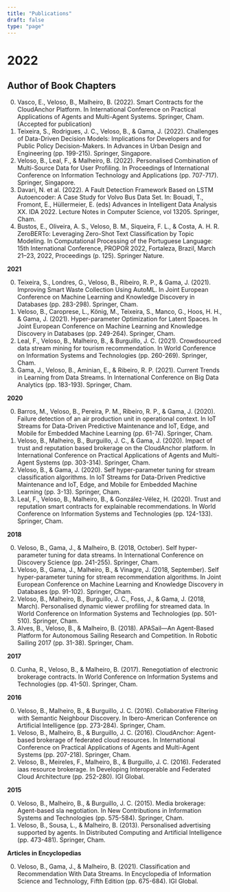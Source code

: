 ```yaml
---
title: "Publications"
draft: false
type: "page"
---
```




# **2022**

## **Author of Book Chapters**

0. Vasco, E., Veloso, B., Malheiro, B. (2022). Smart Contracts for the CloudAnchor Platform. In International Conference on Practical Applications of Agents and Multi-Agent Systems. Springer, Cham. (Accepted for publication)
0. Teixeira, S., Rodrigues, J. C., Veloso, B., \& Gama, J. (2022). Challenges of Data-Driven Decision Models: Implications for Developers and for Public Policy Decision-Makers. In Advances in Urban Design and Engineering (pp. 199-215). Springer, Singapore.
0. Veloso, B., Leal, F., \& Malheiro, B. (2022). Personalised Combination of Multi-Source Data for User Profiling. In Proceedings of International Conference on Information Technology and Applications (pp. 707-717). Springer, Singapore.
0. Davari, N. et al. (2022). A Fault Detection Framework Based on LSTM Autoencoder: A Case Study for Volvo Bus Data Set. In: Bouadi, T., Fromont, E., Hüllermeier, E. (eds) Advances in Intelligent Data Analysis XX. IDA 2022. Lecture Notes in Computer Science, vol 13205. Springer, Cham.
0. Bustos, E., Oliveira, A. S., Veloso, B. M., Siqueira, F. L., \& Costa, A. H. R. ZeroBERTo: Leveraging Zero-Shot Text Classification by Topic Modeling. In Computational Processing of the Portuguese Language: 15th International Conference, PROPOR 2022, Fortaleza, Brazil, March 21–23, 2022, Proceedings (p. 125). Springer Nature.

**2021**

0. Teixeira, S., Londres, G., Veloso, B., Ribeiro, R. P., \& Gama, J. (2021). Improving Smart Waste Collection Using AutoML. In Joint European Conference on Machine Learning and Knowledge Discovery in Databases (pp. 283-298). Springer, Cham.
0. Veloso, B., Caroprese, L., König, M., Teixeira, S., Manco, G., Hoos, H. H., \& Gama, J. (2021). Hyper-parameter Optimization for Latent Spaces. In Joint European Conference on Machine Learning and Knowledge Discovery in Databases (pp. 249-264). Springer, Cham.
0. Leal, F., Veloso, B., Malheiro, B., \& Burguillo, J. C. (2021). Crowdsourced data stream mining for tourism recommendation. In World Conference on Information Systems and Technologies (pp. 260-269). Springer, Cham.
0. Gama, J., Veloso, B., Aminian, E., \& Ribeiro, R. P. (2021). Current Trends in Learning from Data Streams. In International Conference on Big Data Analytics (pp. 183-193). Springer, Cham.

**2020**

0. Barros, M., Veloso, B., Pereira, P. M., Ribeiro, R. P., \& Gama, J. (2020). Failure detection of an air production unit in operational context. In IoT Streams for Data-Driven Predictive Maintenance and IoT, Edge, and Mobile for Embedded Machine Learning (pp. 61-74). Springer, Cham.
0. Veloso, B., Malheiro, B., Burguillo, J. C., \& Gama, J. (2020). Impact of trust and reputation based brokerage on the CloudAnchor platform. In International Conference on Practical Applications of Agents and Multi-Agent Systems (pp. 303-314). Springer, Cham.
0. Veloso, B., \& Gama, J. (2020). Self hyper-parameter tuning for stream classification algorithms. In IoT Streams for Data-Driven Predictive Maintenance and IoT, Edge, and Mobile for Embedded Machine Learning (pp. 3-13). Springer, Cham.
0. Leal, F., Veloso, B., Malheiro, B., \& González-Vélez, H. (2020). Trust and reputation smart contracts for explainable recommendations. In World Conference on Information Systems and Technologies (pp. 124-133). Springer, Cham.

**2018**

0. Veloso, B., Gama, J., \& Malheiro, B. (2018, October). Self hyper-parameter tuning for data streams. In International Conference on Discovery Science (pp. 241-255). Springer, Cham.
0. Veloso, B., Gama, J., Malheiro, B., \& Vinagre, J. (2018, September). Self hyper-parameter tuning for stream recommendation algorithms. In Joint European Conference on Machine Learning and Knowledge Discovery in Databases (pp. 91-102). Springer, Cham.
0. Veloso, B., Malheiro, B., Burguillo, J. C., Foss, J., \& Gama, J. (2018, March). Personalised dynamic viewer profiling for streamed data. In World Conference on Information Systems and Technologies (pp. 501-510). Springer, Cham.
0. Alves, B., Veloso, B., \& Malheiro, B. (2018). APASail—An Agent-Based Platform for Autonomous Sailing Research and Competition. In Robotic Sailing 2017 (pp. 31-38). Springer, Cham.

**2017**

0. Cunha, R., Veloso, B., \& Malheiro, B. (2017). Renegotiation of electronic brokerage contracts. In World Conference on Information Systems and Technologies (pp. 41-50). Springer, Cham.

**2016**

0. Veloso, B., Malheiro, B., \& Burguillo, J. C. (2016). Collaborative Filtering with Semantic Neighbour Discovery. In Ibero-American Conference on Artificial Intelligence (pp. 273-284). Springer, Cham.
0. Veloso, B., Malheiro, B., \& Burguillo, J. C. (2016). CloudAnchor: Agent-based brokerage of federated cloud resources. In International Conference on Practical Applications of Agents and Multi-Agent Systems (pp. 207-218). Springer, Cham.
0. Veloso, B., Meireles, F., Malheiro, B., \& Burguillo, J. C. (2016). Federated iaas resource brokerage. In Developing Interoperable and Federated Cloud Architecture (pp. 252-280). IGI Global.

**2015**

0. Veloso, B., Malheiro, B., \& Burguillo, J. C. (2015). Media brokerage: Agent-based sla negotiation. In New Contributions in Information Systems and Technologies (pp. 575-584). Springer, Cham.
0. Veloso, B., Sousa, L., \& Malheiro, B. (2013). Personalised advertising supported by agents. In Distributed Computing and Artificial Intelligence (pp. 473-481). Springer, Cham.

**Articles in Encyclopedias**

0. Veloso, B., Gama, J., \& Malheiro, B. (2021). Classification and Recommendation With Data Streams. In Encyclopedia of Information Science and Technology, Fifth Edition (pp. 675-684). IGI Global.
